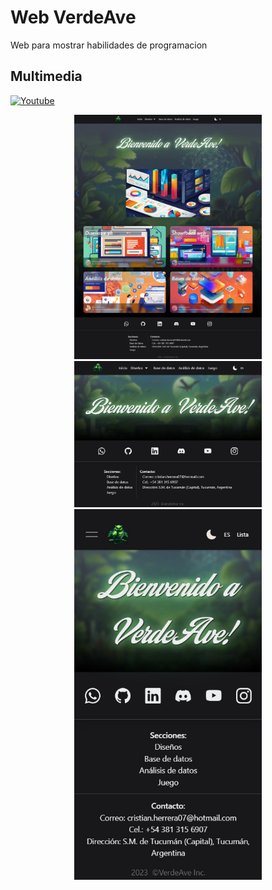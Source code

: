 # Web VerdeAve

Web para mostrar habilidades de programacion

## Multimedia

[![Youtube](https://img.shields.io/badge/Presentacion-FF0000?style=for-the-badge&logo=youtube&logoColor=white&labelColor=101010)](https://www.youtube.com/watch?v=nokyIElOMxU)

<div align="center" justify="center">
<img src="/screenshots/1.PNG" width="300" alt="Screenshot 1" title="Screenshot 1">
<img src="screenshots/2.PNG" width="300" alt="Screenshot 2" title="Screenshot 2">
<img src="screenshots/3.PNG" width="300" alt="Screenshot 3" title="Screenshot 3">
</div>
